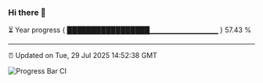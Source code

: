 ### Hi there 👋

⏳ Year progress { █████████████████▁▁▁▁▁▁▁▁▁▁▁▁▁ } 57.43 %

---

⏰ Updated on Tue, 29 Jul 2025 14:52:38 GMT

![Progress Bar CI](https://github.com/IshwaranRudhara/GIT-ACTION/workflows/Progress%20Bar%20CI/badge.svg)
